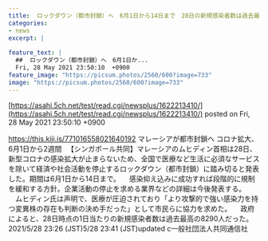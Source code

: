 ```yaml
---
title:  ロックダウン（都市封鎖）へ　6月1日から14日まで　28日の新規感染者数は過去最高の8290人だった  
categories:
- news
excerpt: |
  
feature_text: |
  ##  ロックダウン（都市封鎖）へ　6月1日か...
  Fri, 28 May 2021 23:50:10  +0900
feature_image: "https://picsum.photos/2560/600?image=733"
image: "https://picsum.photos/2560/600?image=733"
---
```


[https://asahi.5ch.net/test/read.cgi/newsplus/1622213410/](https://asahi.5ch.net/test/read.cgi/newsplus/1622213410/)
posted on Fri, 28 May 2021 23:50:10  +0900

<!--more-->

https://this.kiji.is/771016558021640192 マレーシアが都市封鎖へ コロナ拡大、6月1日から2週間 　【シンガポール共同】マレーシアのムヒディン首相は28日、新型コロナの感染拡大が止まらないため、全国で医療など生活に必須なサービスを除いて経済や社会活動を停止するロックダウン（都市封鎖）に踏み切ると発表した。期間は6月1日から14日まで。 　感染抑え込みに成功すれば段階的に規制を緩和する方針。企業活動の停止を求める業界などの詳細は今後発表する。 　ムヒディン氏は声明で、医療が圧迫されており「より攻撃的で強い感染力を持つ変異株の存在も判断の決め手だった」として市民らに協力を求めた。 　政府によると、28日時点の1日当たりの新規感染者数は過去最高の8290人だった。 2021/5/28 23:26 (JST)5/28 23:41 (JST)updated c一般社団法人共同通信社
